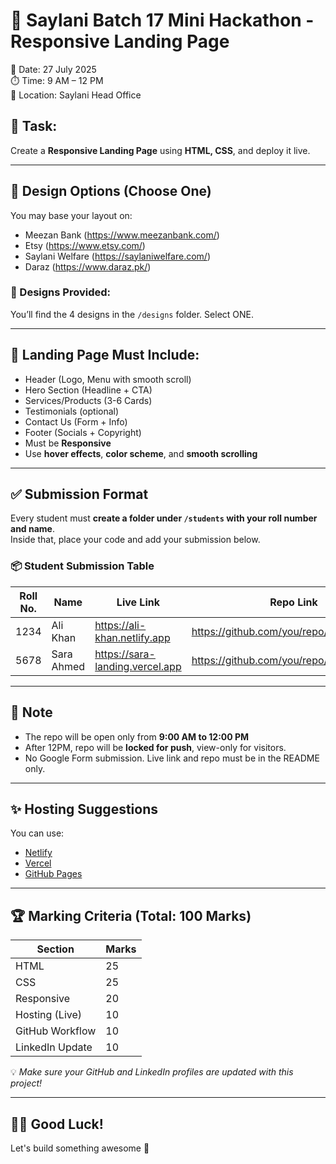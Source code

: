 # 🏁 Saylani Batch 17 Mini Hackathon - Responsive Landing Page
📅 Date: 27 July 2025  
⏱️ Time: 9 AM – 12 PM  
🏫 Location: Saylani Head Office

## 📘 Task:
Create a **Responsive Landing Page** using **HTML, CSS**, and deploy it live.

---

## 🎨 Design Options (Choose One)
You may base your layout on:
- Meezan Bank (https://www.meezanbank.com/)
- Etsy (https://www.etsy.com/)
- Saylani Welfare (https://saylaniwelfare.com/)
- Daraz (https://www.daraz.pk/)

### 📁 Designs Provided:
You’ll find the 4 designs in the `/designs` folder. Select ONE.

---

## 📑 Landing Page Must Include:
- Header (Logo, Menu with smooth scroll)
- Hero Section (Headline + CTA)
- Services/Products (3-6 Cards)
- Testimonials (optional)
- Contact Us (Form + Info)
- Footer (Socials + Copyright)
- Must be **Responsive**
- Use **hover effects**, **color scheme**, and **smooth scrolling**

---

## ✅ Submission Format

Every student must **create a folder under `/students` with your roll number and name**.  
Inside that, place your code and add your submission below.

### 📦 Student Submission Table

| Roll No. | Name         | Live Link                                | Repo Link                                  |
|----------|--------------|-------------------------------------------|--------------------------------------------|
| 1234     | Ali Khan     | https://ali-khan.netlify.app              | https://github.com/you/repo/tree/main/ali  |
| 5678     | Sara Ahmed   | https://sara-landing.vercel.app           | https://github.com/you/repo/tree/main/sara |

---

## 🚦 Note
- The repo will be open only from **9:00 AM to 12:00 PM**
- After 12PM, repo will be **locked for push**, view-only for visitors.
- No Google Form submission. Live link and repo must be in the README only.

---

## ✨ Hosting Suggestions
You can use:
- [Netlify](https://netlify.com)
- [Vercel](https://vercel.com)
- [GitHub Pages](https://pages.github.com)

---

## 🏆 Marking Criteria (Total: 100 Marks)

| Section          | Marks |
|------------------|-------|
| HTML             | 25    |
| CSS              | 25    |
| Responsive       | 20    |
| Hosting (Live)   | 10    |
| GitHub Workflow  | 10    |
| LinkedIn Update  | 10    |

💡 *Make sure your GitHub and LinkedIn profiles are updated with this project!*

---

## 👨‍🏫 Good Luck!
Let's build something awesome 🚀
